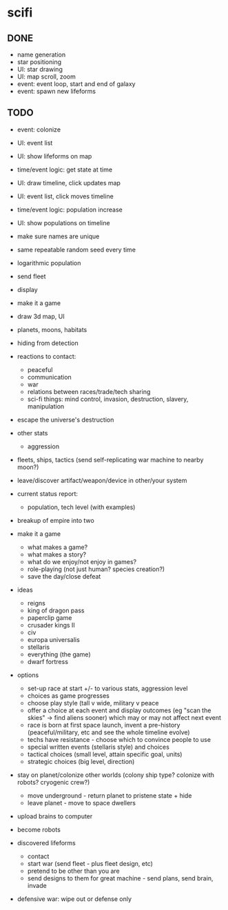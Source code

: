 # scifi

## DONE
* name generation
* star positioning
* UI: star drawing
* UI: map scroll, zoom
* event: event loop, start and end of galaxy
* event: spawn new lifeforms

## TODO

* event: colonize
* UI: event list
* UI: show lifeforms on map
* time/event logic: get state at time
* UI: draw timeline, click updates map
* UI: event list, click moves timeline
* time/event logic: population increase
* UI: show populations on timeline
* make sure names are unique

* same repeatable random seed every time
* logarithmic population
* send fleet
* display
* make it a game
* draw 3d map, UI
* planets, moons, habitats
* hiding from detection
* reactions to contact:
  * peaceful
  * communication
  * war
  * relations between races/trade/tech sharing
  * sci-fi things: mind control, invasion, destruction, slavery, manipulation
* escape the universe's destruction
* other stats
  * aggression
* fleets, ships, tactics (send self-replicating war machine to nearby moon?)
* leave/discover artifact/weapon/device in other/your system
* current status report:
  * population, tech level (with examples)
* breakup of empire into two


* make it a game
  * what makes a game?
  * what makes a story?
  * what do we enjoy/not enjoy in games?
  * role-playing (not just human? species creation?)
  * save the day/close defeat
* ideas
  * reigns
  * king of dragon pass
  * paperclip game
  * crusader kings II
  * civ
  * europa universalis
  * stellaris
  * everything (the game)
  * dwarf fortress
* options
  * set-up race at start +/- to various stats, aggression level
  * choices as game progresses
  * choose play style (tall v wide, military v peace
  * offer a choice at each event and display outcomes (eg "scan the skies" -> find aliens sooner) which may or may not affect next event
  * race is born at first space launch, invent a pre-history (peaceful/military, etc and see the whole timeline evolve)
  * techs have resistance - choose which to convince people to use
  * special written events (stellaris style) and choices
  * tactical choices (small level, attain specific goal, units)
  * strategic choices (big level, direction)


* stay on planet/colonize other worlds (colony ship type? colonize with robots? cryogenic crew?)
  * move underground - return planet to pristene state + hide
  * leave planet - move to space dwellers
* upload brains to computer
* become robots
* discovered lifeforms
  * contact
  * start war (send fleet - plus fleet design, etc)
  * pretend to be other than you are
  * send designs to them for great machine - send plans, send brain, invade
* defensive war: wipe out or defense only

